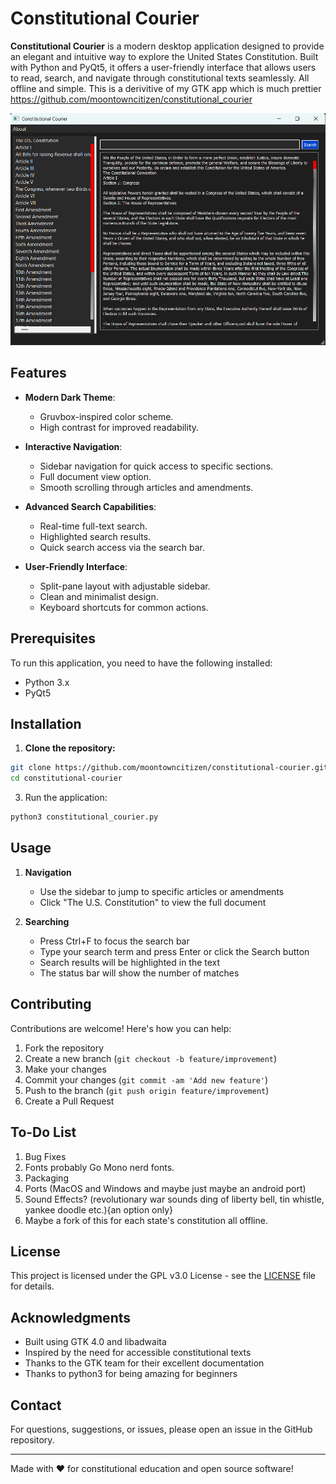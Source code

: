 # Constitutional Courier

**Constitutional Courier** is a modern desktop application designed to provide an elegant and intuitive way to explore the United States Constitution. Built with Python and PyQt5, it offers a user-friendly interface that allows users to read, search, and navigate through constitutional texts seamlessly. All offline and simple. This is a derivitive of my GTK app which is much prettier https://github.com/moontowncitizen/constitutional_courier

![Constitutional Courier Screenshot](app.png)  


## Features

- **Modern Dark Theme**: 
  - Gruvbox-inspired color scheme.
  - High contrast for improved readability.

- **Interactive Navigation**:
  - Sidebar navigation for quick access to specific sections.
  - Full document view option.
  - Smooth scrolling through articles and amendments.

- **Advanced Search Capabilities**:
  - Real-time full-text search.
  - Highlighted search results.
  - Quick search access via the search bar.

- **User-Friendly Interface**:
  - Split-pane layout with adjustable sidebar.
  - Clean and minimalist design.
  - Keyboard shortcuts for common actions.

## Prerequisites

To run this application, you need to have the following installed:

- Python 3.x
- PyQt5

## Installation

1. **Clone the repository:**
```bash
git clone https://github.com/moontowncitizen/constitutional-courier.git
cd constitutional-courier
```

3. Run the application:
```bash
python3 constitutional_courier.py
```

## Usage

1. **Navigation**
   - Use the sidebar to jump to specific articles or amendments
   - Click "The U.S. Constitution" to view the full document

2. **Searching**
   - Press Ctrl+F to focus the search bar
   - Type your search term and press Enter or click the Search button
   - Search results will be highlighted in the text
   - The status bar will show the number of matches

## Contributing

Contributions are welcome! Here's how you can help:

1. Fork the repository
2. Create a new branch (`git checkout -b feature/improvement`)
3. Make your changes
4. Commit your changes (`git commit -am 'Add new feature'`)
5. Push to the branch (`git push origin feature/improvement`)
6. Create a Pull Request

## To-Do List

1. Bug Fixes
2. Fonts probably Go Mono nerd fonts.
3. Packaging
4. Ports (MacOS and Windows and maybe just maybe an android port)
5. Sound Effects? (revolutionary war sounds ding of liberty bell, tin whistle, yankee doodle etc.){an option only}
6. Maybe a fork of this for each state's constitution all offline.

## License

This project is licensed under the GPL v3.0 License - see the [LICENSE](LICENSE) file for details.

## Acknowledgments

- Built using GTK 4.0 and libadwaita
- Inspired by the need for accessible constitutional texts
- Thanks to the GTK team for their excellent documentation
- Thanks to python3 for being amazing for beginners

## Contact

For questions, suggestions, or issues, please open an issue in the GitHub repository.

---

Made with ❤️ for constitutional education and open source software!
